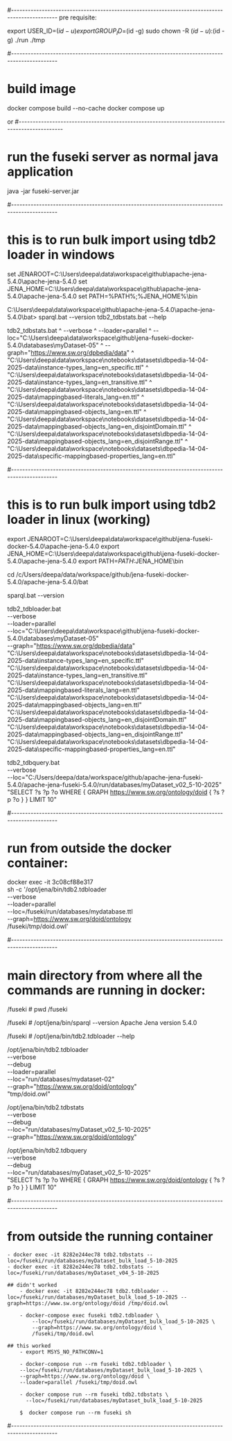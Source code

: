 #----------------------------------------------------------------------------------------------
pre requisite:

export USER_ID=$(id -u)
export GROUP_ID=$(id -g)
sudo chown -R $(id -u):$(id -g) ./run ./tmp

#----------------------------------------------------------------------------------------------
# build image
docker compose build --no-cache
docker compose up

or 
#----------------------------------------------------------------------------------------------
     
# run the fuseki server as normal java application
java -jar fuseki-server.jar

#----------------------------------------------------------------------------------------------
# this is to run bulk import using tdb2 loader in windows
  set JENAROOT=C:\Users\deepa\data\workspace\github\apache-jena-5.4.0\apache-jena-5.4.0
  set JENA_HOME=C:\Users\deepa\data\workspace\github\apache-jena-5.4.0\apache-jena-5.4.0
  set PATH=%PATH%;%JENA_HOME%\bin

C:\Users\deepa\data\workspace\github\apache-jena-5.4.0\apache-jena-5.4.0\bat>
sparql.bat --version
tdb2_tdbstats.bat  --help

tdb2_tdbstats.bat ^
--verbose ^ 
--loader=parallel ^
--loc="C:\Users\deepa\data\workspace\github\jena-fuseki-docker-5.4.0\databases\myDataset-05" ^
--graph="https://www.sw.org/dpbedia/data" ^
"C:\Users\deepa\data\workspace\notebooks\datasets\dbpedia-14-04-2025-data\instance-types_lang=en_specific.ttl" ^
"C:\Users\deepa\data\workspace\notebooks\datasets\dbpedia-14-04-2025-data\instance-types_lang=en_transitive.ttl" ^
"C:\Users\deepa\data\workspace\notebooks\datasets\dbpedia-14-04-2025-data\mappingbased-literals_lang=en.ttl" ^
"C:\Users\deepa\data\workspace\notebooks\datasets\dbpedia-14-04-2025-data\mappingbased-objects_lang=en.ttl" ^
"C:\Users\deepa\data\workspace\notebooks\datasets\dbpedia-14-04-2025-data\mappingbased-objects_lang=en_disjointDomain.ttl" ^
"C:\Users\deepa\data\workspace\notebooks\datasets\dbpedia-14-04-2025-data\mappingbased-objects_lang=en_disjointRange.ttl" ^
"C:\Users\deepa\data\workspace\notebooks\datasets\dbpedia-14-04-2025-data\specific-mappingbased-properties_lang=en.ttl"

#----------------------------------------------------------------------------------------------
# this is to run bulk import using tdb2 loader in linux (working)
  export JENAROOT=C:\\Users\\deepa\\data\\workspace\\github\\jena-fuseki-docker-5.4.0\\apache-jena-5.4.0
  export JENA_HOME=C:\\Users\\deepa\\data\\workspace\\github\\jena-fuseki-docker-5.4.0\\apache-jena-5.4.0
  export PATH=$PATH:$JENA_HOME\\bin

  cd /c/Users/deepa/data/workspace/github/jena-fuseki-docker-5.4.0/apache-jena-5.4.0/bat

  sparql.bat --version

  tdb2_tdbloader.bat \
    --verbose \
    --loader=parallel \
    --loc="C:\Users\deepa\data\workspace\github\jena-fuseki-docker-5.4.0\databases\myDataset-05" \
    --graph="https://www.sw.org/dpbedia/data" \
    "C:\Users\deepa\data\workspace\notebooks\datasets\dbpedia-14-04-2025-data\instance-types_lang=en_specific.ttl" \
    "C:\Users\deepa\data\workspace\notebooks\datasets\dbpedia-14-04-2025-data\instance-types_lang=en_transitive.ttl" \
    "C:\Users\deepa\data\workspace\notebooks\datasets\dbpedia-14-04-2025-data\mappingbased-literals_lang=en.ttl" \
    "C:\Users\deepa\data\workspace\notebooks\datasets\dbpedia-14-04-2025-data\mappingbased-objects_lang=en.ttl" \
    "C:\Users\deepa\data\workspace\notebooks\datasets\dbpedia-14-04-2025-data\mappingbased-objects_lang=en_disjointDomain.ttl" \
    "C:\Users\deepa\data\workspace\notebooks\datasets\dbpedia-14-04-2025-data\mappingbased-objects_lang=en_disjointRange.ttl" \
    "C:\Users\deepa\data\workspace\notebooks\datasets\dbpedia-14-04-2025-data\specific-mappingbased-properties_lang=en.ttl"

  tdb2_tdbquery.bat \
    --verbose \
    --loc="C:/Users/deepa/data/workspace/github/apache-jena-fuseki-5.4.0/apache-jena-fuseki-5.4.0/run/databases/myDataset_v02_5-10-2025" \
    "SELECT ?s ?p ?o WHERE { GRAPH <https://www.sw.org/ontology/doid> { ?s ?p ?o } } LIMIT 10"

#----------------------------------------------------------------------------------------------
# run from outside the docker container:
docker exec -it 3c08cf88e317 \
  sh -c '/opt/jena/bin/tdb2.tdbloader \
         --verbose \
         --loader=parallel \
         --loc=/fuseki/run/databases/mydatabase.ttl \
         --graph=https://www.sw.org/doid/ontology \
         /fuseki/tmp/doid.owl'

#----------------------------------------------------------------------------------------------
# main directory from where all the commands are running in docker: 
/fuseki # pwd
/fuseki

/fuseki # /opt/jena/bin/sparql --version
Apache Jena version 5.4.0

/fuseki # /opt/jena/bin/tdb2.tdbloader --help

/opt/jena/bin/tdb2.tdbloader \
--verbose \
--debug \
--loader=parallel \
--loc="run/databases/mydataset-02" \
--graph="https://www.sw.org/doid/ontology" \
"tmp/doid.owl"

/opt/jena/bin/tdb2.tdbstats \
--verbose \
--debug \
--loc="run/databases/myDataset_v02_5-10-2025" \
--graph="https://www.sw.org/doid/ontology"

/opt/jena/bin/tdb2.tdbquery \
--verbose \
--debug \
--loc="run/databases/myDataset_v02_5-10-2025" \
"SELECT ?s ?p ?o WHERE { GRAPH <https://www.sw.org/doid/ontology> { ?s ?p ?o } } LIMIT 10"

#----------------------------------------------------------------------------------------------

# from outside the running container
    - docker exec -it 8282e244ec78 tdb2.tdbstats --loc=/fuseki/run/databases/myDataset_bulk_load_5-10-2025
    - docker exec -it 8282e244ec78 tdb2.tdbstats --loc=/fuseki/run/databases/myDataset_v04_5-10-2025

    ## didn't worked
        - docker exec -it 8282e244ec78 tdb2.tdbloader --loc=/fuseki/run/databases/myDataset_bulk_load_5-10-2025 --graph=https://www.sw.org/ontology/doid /tmp/doid.owl
         
        - docker-compose exec fuseki tdb2.tdbloader \
            --loc=/fuseki/run/databases/myDataset_bulk_load_5-10-2025 \
            --graph=https://www.sw.org/ontology/doid \
            /fuseki/tmp/doid.owl
    
    ## this worked
        - export MSYS_NO_PATHCONV=1
        
        - docker-compose run --rm fuseki tdb2.tdbloader \
        --loc=/fuseki/run/databases/myDataset_bulk_load_5-10-2025 \
        --graph=https://www.sw.org/ontology/doid \
        --loader=parallel /fuseki/tmp/doid.owl

        - docker compose run --rm fuseki tdb2.tdbstats \
          --loc=/fuseki/run/databases/myDataset_bulk_load_5-10-2025

        $  docker compose run --rm fuseki sh
#----------------------------------------------------------------------------------------------